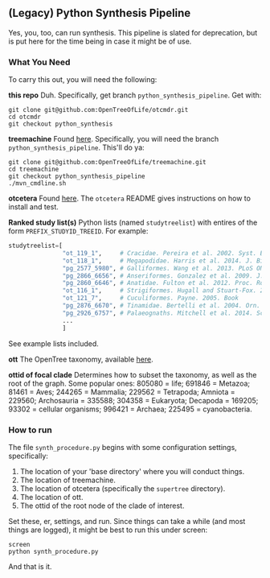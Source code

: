 (Legacy) Python Synthesis Pipeline
---------------
Yes, you, too, can run synthesis. This pipeline is slated for deprecation, but is 
put here for the time being in case it might be of use.

### What You Need
To carry this out, you will need the following:

**this repo** Duh. Specifically, get branch `python_synthesis_pipeline`. Get with:

    git clone git@github.com:OpenTreeOfLife/otcmdr.git
    cd otcmdr
    git checkout python_synthesis

**treemachine** Found [here](https://github.com/OpenTreeOfLife/treemachine). Specifically, 
you will need the branch `python_synthesis_pipeline`. This'll do ya:

    git clone git@github.com:OpenTreeOfLife/treemachine.git
    cd treemachine
    git checkout python_synthesis_pipeline
    ./mvn_cmdline.sh

**otcetera** Found [here](https://github.com/OpenTreeOfLife/otcetera). The `otcetera` README 
gives instructions on how to install and test.

**Ranked study list(s)** Python lists (named `studytreelist`) with entires of the form
 `PREFIX_STUDYID_TREEID`. For example:
```python
studytreelist=[
               "ot_119_1",     # Cracidae. Pereira et al. 2002. Syst. Biol.
               "ot_118_1",     # Megapodidae. Harris et al. 2014. J. Biogeo.
               "pg_2577_5980", # Galliformes. Wang et al. 2013. PLoS ONE
               "pg_2866_6656", # Anseriformes. Gonzalez et al. 2009. J. Zool.
               "pg_2860_6646", # Anatidae. Fulton et al. 2012. Proc. Roy. Soc.
               "ot_116_1",     # Strigiformes. Hugall and Stuart-Fox. 2012. Nature # can fill this out more
               "ot_121_7",     # Cuculiformes. Payne. 2005. Book
               "pg_2876_6670", # Tinamidae. Bertelli et al. 2004. Orn. Neotrop.
               "pg_2926_6757", # Palaeognaths. Mitchell et al. 2014. Science
               ...
               ]
```
See example lists included.

**ott** The OpenTree taxonomy, available [here](http://files.opentreeoflife.org/ott/).

**ottid of focal clade** Determines how to subset the taxonomy, as well as the root of 
the graph. Some popular ones: 805080 = life; 691846 = Metazoa; 81461 = Aves; 244265 = Mammalia;
229562 = Tetrapoda; Amniota = 229560; Archosauria = 335588; 304358 = Eukaryota; Decapoda = 169205;
93302 = cellular organisms; 996421 = Archaea; 225495 = cyanobacteria.

### How to run
The file `synth_procedure.py` begins with some configuration settings, specifically:

1. The location of your 'base directory' where you will conduct things.
2. The location of treemachine.
3. The location of otcetera (specifically the `supertree` directory).
4. The location of ott.
5. The ottid of the root node of the clade of interest.

Set these, er, settings, and run. Since things can take a while (and most things are 
logged), it might be best to run this under screen:

    screen
    python synth_procedure.py

And that is it. 
